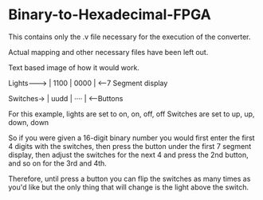 # Binary-to-Hexadecimal-FPGA

This contains only the .v file necessary for the execution of the converter.

Actual mapping and other necessary files have been left out.

Text based image of how it would work.

Lights---> | 1100 | 0000 | <--7 Segment display

Switches-> | uudd | ···· | <--Buttons

For this example, lights are set to on, on, off, off
Switches are set to up, up, down, down

So if you were given a 16-digit binary number you would first enter the first 4 digits with the switches, then press the button under the first 7 segment display, then adjust the switches for the next 4 and press the 2nd button, and so on for the 3rd and 4th.

Therefore, until press a button you can flip the switches as many times as you'd like but the only thing that will change is the light above the switch.
 

